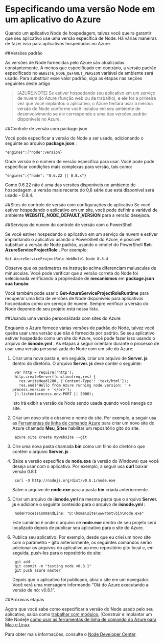 <properties
    pageTitle="Especificando uma versão Node"
    description="Aprenda a especificar a versão do Node usada pelos Sites do Azure e serviços de nuvem"
    services=""
    documentationCenter="nodejs"
    authors="rmcmurray"
    manager="wpickett"
    editor=""/>

<tags
    ms.service="multiple"
    ms.workload="na"
    ms.tgt_pltfrm="na"
    ms.devlang="nodejs"
    ms.topic="article"
    ms.date="08/11/2016"
    ms.author="robmcm"/>

# <a name="specifying-a-nodejs-version-in-an-azure-application"></a>Especificando uma versão Node em um aplicativo do Azure

Quando um aplicativo Node de hospedagem, talvez você queira garantir que seu aplicativo use uma versão específica de Node. Há várias maneiras de fazer isso para aplicativos hospedados no Azure.

##<a name="default-versions"></a>Versões padrão

As versões de Node fornecidas pelo Azure são atualizadas constantemente. A menos que especificado em contrário, a versão padrão especificado no `WEBSITE_NODE_DEFAULT_VERSION` variável de ambiente será usado. Para substituir esse valor padrão, siga as etapas nas seções seguintes deste artigo

> [AZURE.NOTE] Se estiver hospedando seu aplicativo em um serviço de nuvem do Azure (função web ou de trabalho), e ele for a primeira vez que você implantou o aplicativo, o Azure tentará usar a mesma versão do Node conforme você instalou em seu ambiente de desenvolvimento se ele corresponde a uma das versões padrão disponíveis no Azure.

##<a name="versioning-with-packagejson"></a>Controle de versão com package.json

Você pode especificar a versão do Node a ser usado, adicionando o seguinte ao arquivo **package.json** :

    "engines":{"node":version}

Onde *versão* é o número de versão específica para usar. Você pode pode especificar condições mais complexas para versão, tais como:

    "engines":{"node": "0.6.22 || 0.8.x"}

Como 0.6.22 não é uma das versões disponíveis no ambiente de hospedagem, a versão mais recente do 0,8 série que está disponível será usado - 0.8.4.

##<a name="versioning-websites-with-app-settings"></a>Sites de controle de versão com configurações de aplicativo
Se você estiver hospedando o aplicativo em um site, você pode definir a variável de ambiente **WEBSITE_NODE_DEFAULT_VERSION** para a versão desejada. 

##<a name="versioning-cloud-services-with-powershell"></a>Serviços de nuvem do controle de versão com o PowerShell

Se você estiver hospedando o aplicativo em um serviço de nuvem e estiver implantando o aplicativo usando o PowerShell do Azure, é possível substituir a versão de Node padrão, usando o cmdlet do PowerShell **Set-AzureServiceProjectRole** . Por exemplo:

    Set-AzureServiceProjectRole WebRole1 Node 0.8.4

Observe que os parâmetros na instrução acima diferenciam maiusculas de minúsculas.  Você pode verificar que a versão correta do Node foi selecionada verificando a propriedade de **mecanismos** em **package.json sua função**.

Você também pode usar o **Get-AzureServiceProjectRoleRuntime** para recuperar uma lista de versões de Node disponíveis para aplicativos hospedados como um serviço de nuvem.  Sempre verificar a versão do Node depende de seu projeto está nessa lista.

##<a name="using-a-custom-version-with-azure-websites"></a>Usando uma versão personalizada com sites do Azure

Enquanto o Azure fornece várias versões de padrão do Node, talvez você queira usar uma versão que não é fornecida por padrão. Se seu aplicativo estiver hospedado como um site do Azure, você pode fazer isso usando o arquivo de **iisnode.yml** . As etapas a seguir orientam durante o processo de usar uma versão personalizada do Node com um site do Azure:

1. Criar uma nova pasta e, em seguida, criar um arquivo de **Server. js** dentro do diretório. O arquivo **Server. js** deve conter o seguinte:

        var http = require('http');
        http.createServer(function(req,res) {
          res.writeHead(200, {'Content-Type': 'text/html'});
          res.end('Hello from Azure running node version: ' + process.version + '</br>');
        }).listen(process.env.PORT || 3000);

    Isto irá exibir a versão de Node sendo usada quando você navega do site.

2. Criar um novo site e observe o nome do site. Por exemplo, a seguir usa as [Ferramentas de linha de comando Azure] para criar um novo site do Azure chamado **Meu_Site**e habilitar um repositório gito do site.

        azure site create mywebsite --git

3. Crie uma nova pasta chamada **bin** como um filho do diretório que contém o arquivo **Server. js** .

4. Baixe a versão específica de **node.exe** (a versão do Windows) que você deseja usar com o aplicativo. Por exemplo, a seguir usa **curl** baixar versão 0.8.1:

        curl -O http://nodejs.org/dist/v0.8.1/node.exe

    Salve o arquivo de **node.exe** para a pasta **bin** criada anteriormente.

5. Criar um arquivo de **iisnode.yml** na mesma pasta que o arquivo **Server. js** e adicione o seguinte conteúdo para o arquivo de **iisnode.yml** :

        nodeProcessCommandLine: "D:\home\site\wwwroot\bin\node.exe"

    Este caminho é onde o arquivo de **node.exe** dentro de seu projeto será localizado depois de publicar seu aplicativo para o site do Azure.

6. Publica seu aplicativo. Por exemplo, desde que eu criei um novo site com o parâmetro – gito anteriormente, os seguintes comandos serão adicionar os arquivos do aplicativo ao meu repositório gito local e, em seguida, push-los para o repositório de site:

        git add .
        git commit -m "testing node v0.8.1"
        git push azure master

    Depois que o aplicativo foi publicado, abra o site em um navegador. Você verá uma mensagem informando "Olá do Azure executando a versão de nó: v0.8.1".

##<a name="next-steps"></a>Próximas etapas

Agora que você sabe como especificar a versão do Node usado pelo seu aplicativo, saiba como [trabalhar com módulos], [Construir e implantar um Site Node]e [como usar as ferramentas de linha de comando do Azure para Mac e Linux].

Para obter mais informações, consulte o [Node Developer Center](/develop/nodejs/).

[Como usar as ferramentas de linha de comando do Azure para Mac e Linux]: xplat-cli-install.md
[Ferramentas de linha de comando Azure]: xplat-cli-install.md
[trabalhar com módulos]: nodejs-use-node-modules-azure-apps.md
[criar e implantar um Site da Web Node]: web-sites-nodejs-develop-deploy-mac.md
